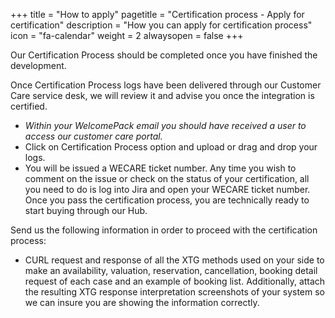 +++
title = "How to apply"
pagetitle = "Certification process - Apply for certification"
description = "How you can apply for certification process"
icon = "fa-calendar"
weight = 2
alwaysopen = false
+++

Our Certification Process should be completed once you have finished the development.

Once Certification Process logs have been delivered through our Customer Care service desk, we will review it and advise you once the integration is certified.
- _Within your WelcomePack email you should have received a user to access our customer care portal._
- Click on Certification Process option and upload or drag and drop your logs.
- You will be issued a WECARE ticket number. Any time you wish to comment on the issue or check on the status of your certification, all you need to do is log into Jira and open your WECARE ticket number. Once you pass the certification process, you are technically ready to start buying through our Hub.

Send us the following information in order to proceed with the certification process:
- CURL request and response of all the XTG methods used on your side to make an availability, valuation, reservation, cancellation, booking detail request of each case and an example of booking list. Additionally, attach the resulting XTG response interpretation screenshots of your system so we can insure you are showing the information correctly.
